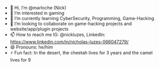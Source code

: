 - 👋 Hi, I’m @marloche (Nick)
- 👀 I’m interested in gaming
- 🌱 I’m currently learning CyberSecurity, Programming, Game-Hacking
- 💞️ I’m looking to collaborate on game-hacking projects and website/app/plugin projects
- 📫 How to reach me IG: @nickluzes, LinkedIn: https://www.linkedin.com/in/nicholas-luzes-066047279/
- 😄 Pronouns: he/him
- ⚡ Fun fact: In the desert, the cheetah lives for 3 years and the camel lives for 9
